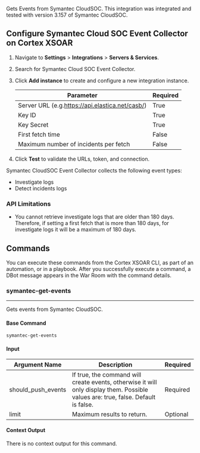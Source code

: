 Gets Events from Symantec CloudSOC.
This integration was integrated and tested with version 3.157 of Symantec CloudSOC.

## Configure Symantec Cloud SOC Event Collector on Cortex XSOAR

1. Navigate to **Settings** > **Integrations** > **Servers & Services**.
2. Search for Symantec Cloud SOC Event Collector.
3. Click **Add instance** to create and configure a new integration instance.

    | **Parameter** | **Required** |
    | --- | --- |
    | Server URL (e.g.<https://api.elastica.net/casb/>) | True |
    | Key ID | True |
    | Key Secret | True |
    | First fetch time | False |
    | Maximum number of incidents per fetch | False |

4. Click **Test** to validate the URLs, token, and connection.


Symantec CloudSOC Event Collector collects the following event types:
* Investigate logs
* Detect incidents logs
  
### API Limitations
* You cannot retrieve investigate logs that are older than 180 days. Therefore, if setting a first fetch that is more than 180 days, for investigate logs it will be a maximum of 180 days.

## Commands

You can execute these commands from the Cortex XSOAR CLI, as part of an automation, or in a playbook.
After you successfully execute a command, a DBot message appears in the War Room with the command details.

### symantec-get-events

***
Gets events from Symantec CloudSOC.

#### Base Command

`symantec-get-events`

#### Input

| **Argument Name** | **Description** | **Required** |
| --- | --- | --- |
| should_push_events | If true, the command will create events, otherwise it will only display them. Possible values are: true, false. Default is false. | Required | 
| limit | Maximum results to return. | Optional | 

#### Context Output

There is no context output for this command.

